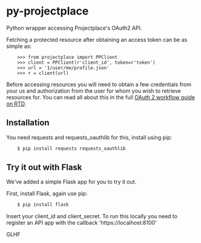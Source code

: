 py-projectplace
===============

Python wrapper accessing Projectplace's OAuth2 API.

Fetching a protected resource after obtaining an access token can be as simple as:

```pycon
    >>> from projectplace import PPClient
    >>> client = PPClient(r'client_id', token=r'token')
    >>> url = '1/user/me/profile.json'
    >>> r = client(url)
```
Before accessing resources you will need to obtain a few credentials from your us and authorization from the user for whom you wish to retrieve resources for. You can read all about this in the full [OAuth 2 workflow guide on RTD]( http://requests-oauthlib.readthedocs.org/en/latest/oauth2_workflow.html).

Installation
-------------

You need requests and requests_oauthlib for this, install using pip:

```bash
    $ pip install requests requests_oauthlib
```

Try it out with Flask
---------------------

We've added a simple Flask app for you to try it out. 

First, install Flask, again use pip:
```bash
    $ pip install flask
```

Insert your client_id and client_secret. To run this locally you need to register an API app with the callback 'https://localhost:8100'

GLHF
